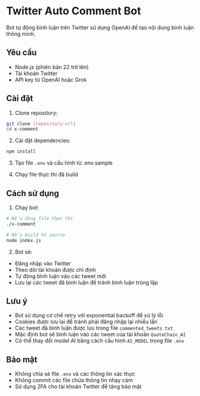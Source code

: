 # Twitter Auto Comment Bot

Bot tự động bình luận trên Twitter sử dụng OpenAI để tạo nội dung bình luận thông minh.

## Yêu cầu

- Node.js (phiên bản 22 trở lên)
- Tài khoản Twitter
- API key từ OpenAI hoặc Grok

## Cài đặt
1. Clone repository:
```bash
git clone [repository-url]
cd x-comment
```

2. Cài đặt dependencies:
```bash
npm install
```

3. Tạo file `.env` và cấu hình từ .env.sample

4. Chạy file thực thi đã build

## Cách sử dụng

1. Chạy bot:
```bash
# Nếu dùng file thực thi
./x-comment

# Nếu build từ source
node index.js
```

2. Bot sẽ:
- Đăng nhập vào Twitter
- Theo dõi tài khoản được chỉ định
- Tự động bình luận vào các tweet mới
- Lưu lại các tweet đã bình luận để tránh bình luận trùng lặp

## Lưu ý
- Bot sử dụng cơ chế retry với exponential backoff để xử lý lỗi
- Cookies được lưu lại để tránh phải đăng nhập lại nhiều lần
- Các tweet đã bình luận được lưu trong file `commented_tweets.txt`
- Mặc định bot sẽ bình luận vào các tweet của tài khoản `QuoteChain_AI`
- Có thể thay đổi model AI bằng cách cấu hình `AI_MODEL` trong file `.env`

## Bảo mật

- Không chia sẻ file `.env` và các thông tin xác thực
- Không commit các file chứa thông tin nhạy cảm
- Sử dụng 2FA cho tài khoản Twitter để tăng bảo mật 